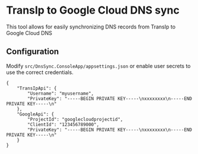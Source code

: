 # TransIp to Google Cloud DNS sync

This tool allows for easily synchronizing DNS records from TransIp to Google Cloud DNS

## Configuration

Modify `src/DnsSync.ConsoleApp/appsettings.json` or enable user secrets to use the correct credentials.

```
{
    "TransIpApi": {
        "Username": "myusername",
        "PrivateKey": "-----BEGIN PRIVATE KEY-----\nxxxxxxxx\n-----END PRIVATE KEY-----\n"
    },
    "GoogleApi": {
        "ProjectId": "googlecloudprojectid",
        "ClientId": "123456789000",
        "PrivateKey": "-----BEGIN PRIVATE KEY-----\nxxxxxxxx\n-----END PRIVATE KEY-----\n"
    }
}
```
